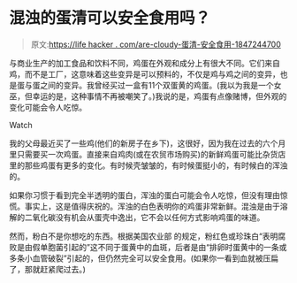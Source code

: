 # 混浊的蛋清可以安全食用吗？

> 原文:[https://life hacker . com/are-cloudy-蛋清-安全食用-1847244700](https://lifehacker.com/are-cloudy-egg-whites-safe-to-eat-1847244700)

与商业生产的加工食品和饮料不同，鸡蛋在外观和成分上有很大不同。它们来自鸡，而不是工厂，这意味着这些变异是可以预料的，不仅是鸡与鸡之间的变异，也是蛋与蛋之间的变异。我曾经买过一盒有11个双蛋黄的鸡蛋。(我以为我是一个女巫，但幸运的是，这种事情不再被嘲笑了。)我说的是，鸡蛋有点像赌博，但外观的变化可能会令人吃惊。

Watch

我的父母最近买了一些鸡(他们的新房子在乡下)，这很好，因为我在过去的六个月里只需要买一次鸡蛋。直接来自鸡肉(或在农贸市场购买)的新鲜鸡蛋可能比杂货店里的那些鸡蛋有更多的变化。有时候壳皱皱的，有时候蛋挺小的，有时候白的浑浊的。

如果你习惯于看到完全半透明的蛋白，浑浊的蛋白可能会令人吃惊，但没有理由惊慌。事实上，这是值得庆祝的。浑浊的白色表明你的鸡蛋非常新鲜。混浊是由于溶解的二氧化碳没有机会从蛋壳中逸出，它不会以任何方式影响鸡蛋的味道。

然而，粉白不是你想吃的东西。根据美国农业部 的规定，粉红色或珍珠白“表明腐败是由假单胞菌引起的”这不同于蛋黄中的血斑，后者是由“排卵时蛋黄中的一条或多条小血管破裂”引起的，但仍然完全可以安全食用。(如果你一看到血就被压扁了，那就赶紧爬过去。)